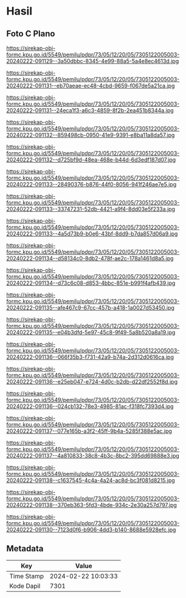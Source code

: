 # Hasil

## Foto C Plano

https://sirekap-obj-formc.kpu.go.id/5549/pemilu/pdpr/73/05/12/20/05/7305122005003-20240222-091129--3a50dbbc-8345-4e99-88a5-5a4e8ec4613d.jpg

https://sirekap-obj-formc.kpu.go.id/5549/pemilu/pdpr/73/05/12/20/05/7305122005003-20240222-091131--eb70aeae-ec48-4cbd-9659-f067de5a21ca.jpg

https://sirekap-obj-formc.kpu.go.id/5549/pemilu/pdpr/73/05/12/20/05/7305122005003-20240222-091131--24eca1f3-a6c3-4859-8f2b-2ea451b8344a.jpg

https://sirekap-obj-formc.kpu.go.id/5549/pemilu/pdpr/73/05/12/20/05/7305122005003-20240222-091132--859498cb-0950-41e9-9391-e8ba11a8da57.jpg

https://sirekap-obj-formc.kpu.go.id/5549/pemilu/pdpr/73/05/12/20/05/7305122005003-20240222-091132--d725bf9d-48ea-468e-b44d-6d3edf187d07.jpg

https://sirekap-obj-formc.kpu.go.id/5549/pemilu/pdpr/73/05/12/20/05/7305122005003-20240222-091133--28490376-b876-44f0-8056-941f246ae7e5.jpg

https://sirekap-obj-formc.kpu.go.id/5549/pemilu/pdpr/73/05/12/20/05/7305122005003-20240222-091133--33747231-52db-4421-a9f4-8dd03e5f233a.jpg

https://sirekap-obj-formc.kpu.go.id/5549/pemilu/pdpr/73/05/12/20/05/7305122005003-20240222-091133--4a5d73b9-b0e6-43bf-8dd9-b7da857d06a9.jpg

https://sirekap-obj-formc.kpu.go.id/5549/pemilu/pdpr/73/05/12/20/05/7305122005003-20240222-091134--d58134c0-8db2-478f-ae2c-178a1461d8a5.jpg

https://sirekap-obj-formc.kpu.go.id/5549/pemilu/pdpr/73/05/12/20/05/7305122005003-20240222-091134--d73c6c08-d853-4bbc-851e-b991f4afb439.jpg

https://sirekap-obj-formc.kpu.go.id/5549/pemilu/pdpr/73/05/12/20/05/7305122005003-20240222-091135--afe467c9-67cc-457b-a418-1a0027d53450.jpg

https://sirekap-obj-formc.kpu.go.id/5549/pemilu/pdpr/73/05/12/20/05/7305122005003-20240222-091135--e04b3dfd-5e97-45c8-9f49-5a8b520a8a19.jpg

https://sirekap-obj-formc.kpu.go.id/5549/pemilu/pdpr/73/05/12/20/05/7305122005003-20240222-091136--066f35b3-f731-42a9-b74a-2d312d0616ca.jpg

https://sirekap-obj-formc.kpu.go.id/5549/pemilu/pdpr/73/05/12/20/05/7305122005003-20240222-091136--e25eb047-e724-4d0c-b2db-d22df2552f8d.jpg

https://sirekap-obj-formc.kpu.go.id/5549/pemilu/pdpr/73/05/12/20/05/7305122005003-20240222-091136--024cb132-78e3-4985-81ac-f318fc7393d4.jpg

https://sirekap-obj-formc.kpu.go.id/5549/pemilu/pdpr/73/05/12/20/05/7305122005003-20240222-091137--077e165b-a3f2-45ff-9b4a-5285f388e5ac.jpg

https://sirekap-obj-formc.kpu.go.id/5549/pemilu/pdpr/73/05/12/20/05/7305122005003-20240222-091137--4a810833-38c8-4b3c-8bc2-395dd69888e3.jpg

https://sirekap-obj-formc.kpu.go.id/5549/pemilu/pdpr/73/05/12/20/05/7305122005003-20240222-091138--c1637545-4c4a-4a24-ac8d-bc3f081d8215.jpg

https://sirekap-obj-formc.kpu.go.id/5549/pemilu/pdpr/73/05/12/20/05/7305122005003-20240222-091138--370eb363-5fd3-4bde-934c-2e30a257d797.jpg

https://sirekap-obj-formc.kpu.go.id/5549/pemilu/pdpr/73/05/12/20/05/7305122005003-20240222-091130--7123d0f6-b906-4dd3-b140-8688e5928efc.jpg


## Metadata

| Key        | Value               |
| ---------- | ------------------- |
| Time Stamp | 2024-02-22 10:03:33 |
| Kode Dapil | 7301                |



